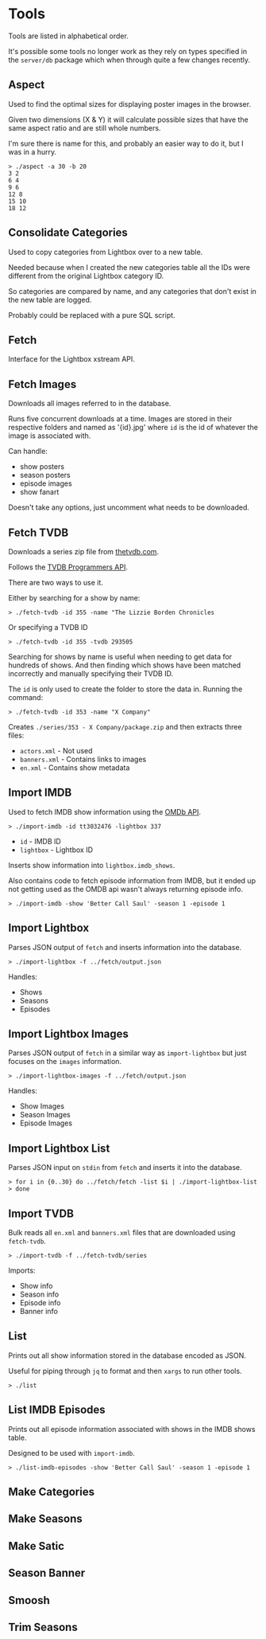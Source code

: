 # Tools

Tools are listed in alphabetical order.

It's possible some tools no longer work as they rely on types specified in the
`server/db` package which when through quite a few changes recently.

## Aspect

Used to find the optimal sizes for displaying poster images in the browser.

Given two dimensions (X & Y) it will calculate possible sizes that have the
same aspect ratio and are still whole numbers.

I'm sure there is name for this, and probably an easier way to do it, but I was
in a hurry.

    > ./aspect -a 30 -b 20
    3 2
    6 4
    9 6
    12 8
    15 10
    18 12

## Consolidate Categories

Used to copy categories from Lightbox over to a new table.

Needed because when I created the new categories table all the IDs were
different from the original Lightbox category ID.

So categories are compared by name, and any categories that don't exist in the
new table are logged.

Probably could be replaced with a pure SQL script.

## Fetch

Interface for the Lightbox xstream API.

## Fetch Images

Downloads all images referred to in the database.

Runs five concurrent downloads at a time. Images are stored in their respective
folders and named as '{id}.jpg' where `id` is the id of whatever the image is
associated with.

Can handle:

- show posters
- season posters
- episode images
- show fanart

Doesn't take any options, just uncomment what needs to be downloaded.

## Fetch TVDB

Downloads a series zip file from [thetvdb.com](http://thetvdb.com).

Follows the [TVDB Programmers
API](http://thetvdb.com/wiki/index.php?title=Programmers_API).

There are two ways to use it.

Either by searching for a show by name:
    
    > ./fetch-tvdb -id 355 -name "The Lizzie Borden Chronicles

Or specifying a TVDB ID

    > ./fetch-tvdb -id 355 -tvdb 293505

Searching for shows by name is useful when needing to get data for hundreds of
shows. And then finding which shows have been matched incorrectly and manually
specifying their TVDB ID.

The `id` is only used to create the folder to store the data in. Running the
command:

    > ./fetch-tvdb -id 353 -name "X Company"

Creates `./series/353 - X Company/package.zip` and then extracts three files:

- `actors.xml` - Not used
- `banners.xml` - Contains links to images
- `en.xml` - Contains show metadata

## Import IMDB

Used to fetch IMDB show information using the [OMDb API](http://omdbapi.com).
    
    > ./import-imdb -id tt3032476 -lightbox 337

- `id` - IMDB ID
- `lightbox` - Lightbox ID

Inserts show information into `lightbox.imdb_shows`.

Also contains code to fetch episode information from IMDB, but it ended up not
getting used as the OMDB api wasn't always returning episode info.

    > ./import-imdb -show 'Better Call Saul' -season 1 -episode 1

## Import Lightbox

Parses JSON output of `fetch` and inserts information into the database.

    > ./import-lightbox -f ../fetch/output.json

Handles:

- Shows
- Seasons
- Episodes

## Import Lightbox Images

Parses JSON output of `fetch` in a similar way as `import-lightbox` but just
focuses on the `images` information.

    > ./import-lightbox-images -f ../fetch/output.json

Handles:

- Show Images
- Season Images
- Episode Images

## Import Lightbox List

Parses JSON input on `stdin` from `fetch` and inserts it into the database.

    > for i in {0..30} do ../fetch/fetch -list $i | ./import-lightbox-list
    > done

## Import TVDB

Bulk reads all `en.xml` and `banners.xml` files that are downloaded using
`fetch-tvdb`.

    > ./import-tvdb -f ../fetch-tvdb/series

Imports:

- Show info
- Season info
- Episode info
- Banner info

## List

Prints out all show information stored in the database encoded as JSON.

Useful for piping through `jq` to format and then `xargs` to run other tools.

    > ./list

## List IMDB Episodes

Prints out all episode information associated with shows in the IMDB shows
table.

Designed to be used with `import-imdb`.

    > ./list-imdb-episodes -show 'Better Call Saul' -season 1 -episode 1
## Make Categories

## Make Seasons

## Make Satic

## Season Banner

## Smoosh

## Trim Seasons

